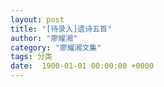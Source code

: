 ```yaml
---
layout: post
title: "[待录入]遗诗五首"
author: "廖耀湘"
category: "廖耀湘文集"
tags: 分类
date:  1900-01-01 00:00:00 +0000
---
```

